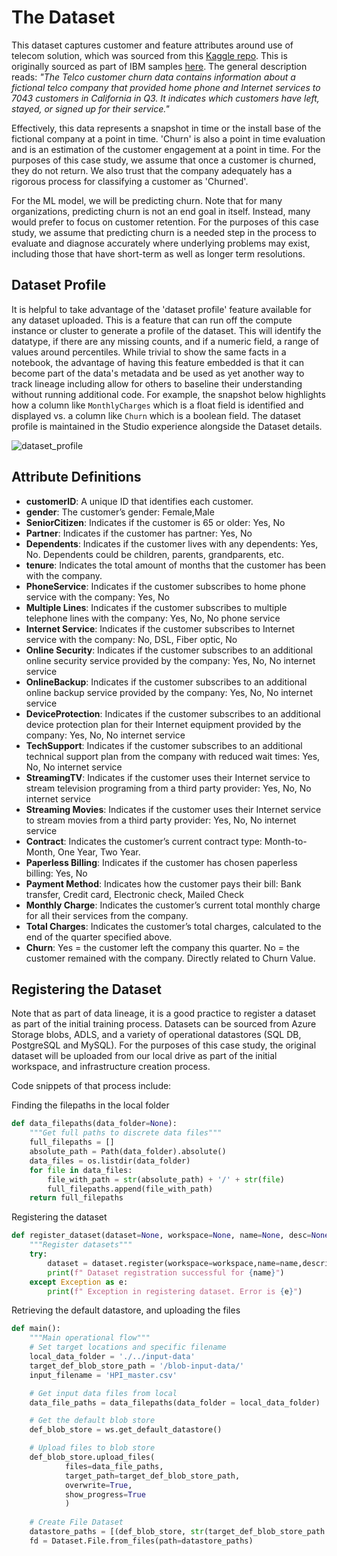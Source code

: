 # The Dataset

This dataset captures customer and feature attributes around use of telecom solution, which was sourced from
this [Kaggle
repo](https://www.kaggle.com/blastchar/telco-customer-churn?select=WA_Fn-UseC_-Telco-Customer-Churn.csv). This
is originally sourced as part of IBM samples
[here](https://community.ibm.com/community/user/businessanalytics/blogs/steven-macko/2019/07/11/telco-customer-churn-1113).
The general description reads: *"The Telco customer churn data contains information about a fictional telco
company that provided home phone and Internet services to 7043 customers in California in Q3. It indicates
which customers have left, stayed, or signed up for their service."*

Effectively, this data represents a snapshot in time or the install base of the fictional company at a point
in time. 'Churn' is also a point in time evaluation and is an estimation of the customer engagement at a point
in time. For the purposes of this case study, we assume that once a customer is churned, they do not return.
We also trust that the company adequately has a rigorous process for classifying a customer as 'Churned'.

For the ML model, we will be predicting churn. Note that for many organizations, predicting churn is not an
end goal in itself. Instead, many would prefer to focus on customer retention. For the purposes of this case
study, we assume that predicting churn is a needed step in the process to evaluate and diagnose accurately
where underlying problems may exist, including those that have short-term as well as longer term resolutions.

## Dataset Profile

It is helpful to take advantage of the 'dataset profile' feature available for any dataset uploaded. This is a
feature that can run off the compute instance or cluster to generate a profile of the dataset. This will
identify the datatype, if there are any missing counts, and if a numeric field, a range of values around
percentiles. While trivial to show the same facts in a notebook, the advantage of having this feature embedded
is that it can become part of the data's metadata and be used as yet another way to track lineage including
allow for others to baseline their understanding without running additional code. For example, the snapshot
below highlights how a column like `MonthlyCharges` which is a float field is identified and displayed vs. a
column like `Churn` which is a boolean field. The dataset profile is maintained in the Studio experience
alongside the Dataset details. 

![dataset_profile](./imgs/dataset_profile.png)

## Attribute Definitions
- **customerID**: A unique ID that identifies each customer.
- **gender**: The customer’s gender: Female,Male
- **SeniorCitizen**: Indicates if the customer is 65 or older: Yes, No
- **Partner**: Indicates if the customer has partner: Yes, No
- **Dependents**: Indicates if the customer lives with any dependents: Yes, No. Dependents could be children,
  parents, grandparents, etc.
- **tenure**: Indicates the total amount of months that the customer has been with the company.
- **PhoneService**: Indicates if the customer subscribes to home phone service with the company: Yes, No
- **Multiple Lines**: Indicates if the customer subscribes to multiple telephone lines with the company: Yes,
  No, No phone service
- **Internet Service**: Indicates if the customer subscribes to Internet service with the company: No, DSL,
  Fiber optic, No
- **Online Security**: Indicates if the customer subscribes to an additional online security service provided
  by the company: Yes, No, No internet service
- **OnlineBackup**: Indicates if the customer subscribes to an additional online backup service provided by
  the company: Yes, No, No internet service
- **DeviceProtection**: Indicates if the customer subscribes to an additional device protection plan for their
  Internet equipment provided by the company: Yes, No, No internet service
- **TechSupport**: Indicates if the customer subscribes to an additional technical support plan from the
  company with reduced wait times: Yes, No, No internet service
- **StreamingTV**: Indicates if the customer uses their Internet service to stream television programing from
  a third party provider: Yes, No, No internet service
- **Streaming Movies**: Indicates if the customer uses their Internet service to stream movies from a third
  party provider: Yes, No, No internet service
- **Contract**: Indicates the customer’s current contract type: Month-to-Month, One Year, Two Year.
- **Paperless Billing**: Indicates if the customer has chosen paperless billing: Yes, No
- **Payment Method**: Indicates how the customer pays their bill: Bank transfer, Credit card, Electronic
  check, Mailed Check
- **Monthly Charge**: Indicates the customer’s current total monthly charge for all their services from the
  company.
- **Total Charges**: Indicates the customer’s total charges, calculated to the end of the quarter specified
  above.
- **Churn**: Yes = the customer left the company this quarter. No = the customer remained with the company.
  Directly related to Churn Value.

## Registering the Dataset

Note that as part of data lineage, it is a good practice to register a dataset as part of the initial training
process. Datasets can be sourced from Azure Storage blobs, ADLS, and a variety of operational datastores (SQL
DB, PostgreSQL and MySQL). For the purposes of this case study, the original dataset will be uploaded from our
local drive as part of the initial workspace, and infrastructure creation process.

Code snippets of that process include:

Finding the filepaths in the local folder
```python
def data_filepaths(data_folder=None):
    """Get full paths to discrete data files"""
    full_filepaths = []
    absolute_path = Path(data_folder).absolute()
    data_files = os.listdir(data_folder)
    for file in data_files:
        file_with_path = str(absolute_path) + '/' + str(file)
        full_filepaths.append(file_with_path)
    return full_filepaths
```

Registering the dataset
```python
def register_dataset(dataset=None, workspace=None, name=None, desc=None,tags=None):
    """Register datasets"""
    try:
        dataset = dataset.register(workspace=workspace,name=name,description=desc,tags=tags,create_new_version=True)
        print(f" Dataset registration successful for {name}")
    except Exception as e:
        print(f" Exception in registering dataset. Error is {e}")
```

Retrieving the default datastore, and uploading the files 
```python
def main():
    """Main operational flow"""
    # Set target locations and specific filename
    local_data_folder = './../input-data'
    target_def_blob_store_path = '/blob-input-data/'
    input_filename = 'HPI_master.csv'

    # Get input data files from local
    data_file_paths = data_filepaths(data_folder = local_data_folder)

    # Get the default blob store
    def_blob_store = ws.get_default_datastore()

    # Upload files to blob store
    def_blob_store.upload_files(
            files=data_file_paths, 
            target_path=target_def_blob_store_path,
            overwrite=True,
            show_progress=True
            )
    
    # Create File Dataset
    datastore_paths = [(def_blob_store, str(target_def_blob_store_path + input_filename))]
    fd = Dataset.File.from_files(path=datastore_paths)
```


